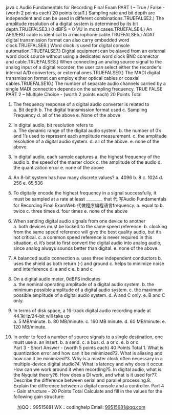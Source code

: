 java c
Audio Fundamentals for Recording Final Exam 
PART I – True / False - (worth 2 points each) 20 points total1.)   Sampling rate and bit depth are independent and can be used in different combinations.TRUEFALSE2.)   The amplitude resolution of a digital system is determined by its bit depth.TRUEFALSE3.)   0 dBFS = 0 VU in most cases.TRUEFALSE4.)   An AES/EBU cable is identical to a microphone cable.TRUEFALSE5.)   ADAT digital transmission format can also carry embedded word clock.TRUEFALSE6.)   Word clock is used for digital console automation.TRUEFALSE7.)   Digital equipment can be slaved from an external word clock source without using a dedicated word clock BNC connector and cable.TRUEFALSE8.)   When connecting an analog source signal to the analog input of a digital recorder, the user can select either the recorder’s internal A/D converters, or external ones.TRUEFALSE9.)   The MADI digital transmission format can employ either optical cables or coaxial cables.TRUEFALSE10.)      The number of separate audio channels carried by a single MADI connection depends on the sampling frequency.                                    TRUE                                    FALSE PART 2 – Multiple Choice - (worth 2 points each) 20 Points Total  
1. The frequency response of a digital audio converter is related to  
a.   Bit depth
b.   The digital transmission format used
c.   Sampling Frequency
d.   all of the above
e.   None of the above
2. In digital audio, bit resolution refers to  
a.   The dynamic range of the digital audio system.
b.   the number of 0’s and 1’s used to represent each amplitude measurement.
c.   the amplitude resolution of a digital audio system.
d.   all of the above.
e.   none of the above.
3. In digital audio, each sample captures 
a.   the highest frequency of the audio
b.   the speed of the master clock
c.   the amplitude of the audio
d.   the quantization error
e.   none of the above
4. An 8-bit system has how many discrete values? 
a.   4096
b.   8
c.   1024
d.   256
e.   65,536
5. To digitally encode the highest frequency in a signal successfully, it must be sampled at a rate at least ________ that 代 写Audio Fundamentals for Recording Final ExamWeb
代做程序编程语言frequency. 
a.   equal to
b.   twice
c.   three times
d.   four times
e.   none of the above

6. When sending digital audio signals from one device to another  
a.   both devices must be locked to the same speed reference.
b.   clocking from the same speed reference will give the best quality audio, but it’s not critical.
c.   a common speed reference is never required in this situation.
d.   it’s best to first convert the digital audio into analog audio, since analog always sounds better than digital.
e.   none of the above.
7. A balanced audio connection 
a.   uses three independent conductors
b.   uses the shield as both return (-) and ground
c.   helps to minimize noise and interference
d.   a and c
e.   b and c
8. On a digital audio meter, 0dBFS indicates  
a.   the nominal operating amplitude of a digital audio system.
b.   the minimum possible amplitude of a digital audio system.
c.   the maximum possible amplitude of a digital audio system.
d.   A and C only.
e.   B and C only.
9. In terms of disk space, a 16-track digital audio recording made at 44.1kHz/24-bit will take up  
a.   5 MB/minute.
b.   80 MB/minute.
c.   160 MB minute.
d.   60 MB/minute.
e.   120 MB/minute.
10. In order to feed a number of source signals to a single destination, one must use 
a.   an insert.
b.   a send.
c.   a bus.
d.   a or c.
e.   b or c.  
Part 3 - Short Answer - (worth 5 points each) 40 Points Total 1.   What is quantization error and how can it be minimized?2.   What is aliasing and how can it be minimized?3.   Why is a master clock often necessary in a multiple-device digital studio?4.   What is latency and why does it occur. How can we work around it when recording?5.   In digital audio, what is the Nyquist theory?6.   How does a DI work, and what is it used for?7.   Describe the difference between serial and parallel processing.8.   Explain the difference between a digital console and a controller.
Part 4 - Gain structure    -    20 Points Total 
Calculate and fill in the values for the following gain structure:








         
加QQ：99515681  WX：codinghelp  Email: 99515681@qq.com
